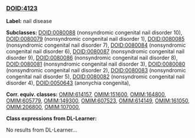 
### [DOID:4123](http://purl.obolibrary.org/obo/DOID_4123)
**Label:** nail disease

**Subclasses:** [DOID:0080088](http://purl.obolibrary.org/obo/DOID_0080088) (nonsyndromic congenital nail disorder 10), [DOID:0080079](http://purl.obolibrary.org/obo/DOID_0080079) (nonsyndromic congenital nail disorder 1), [DOID:0080085](http://purl.obolibrary.org/obo/DOID_0080085) (nonsyndromic congenital nail disorder 7), [DOID:0080084](http://purl.obolibrary.org/obo/DOID_0080084) (nonsyndromic congenital nail disorder 6), [DOID:0080087](http://purl.obolibrary.org/obo/DOID_0080087) (nonsyndromic congenital nail disorder 9), [DOID:0080086](http://purl.obolibrary.org/obo/DOID_0080086) (nonsyndromic congenital nail disorder 8), [DOID:0080081](http://purl.obolibrary.org/obo/DOID_0080081) (nonsyndromic congenital nail disorder 3), [DOID:0080080](http://purl.obolibrary.org/obo/DOID_0080080) (nonsyndromic congenital nail disorder 2), [DOID:0080083](http://purl.obolibrary.org/obo/DOID_0080083) (nonsyndromic congenital nail disorder 5), [DOID:0080082](http://purl.obolibrary.org/obo/DOID_0080082) (nonsyndromic congenital nail disorder 4), [DOID:0050643](http://purl.obolibrary.org/obo/DOID_0050643) (anonychia congenita), 

**Corr. equiv. classes:** [OMIM:614157](http://purl.obolibrary.org/obo/OMIM_614157), [OMIM:151600](http://purl.obolibrary.org/obo/OMIM_151600), [OMIM:164800](http://purl.obolibrary.org/obo/OMIM_164800), [OMIM:605779](http://purl.obolibrary.org/obo/OMIM_605779), [OMIM:149300](http://purl.obolibrary.org/obo/OMIM_149300), [OMIM:607523](http://purl.obolibrary.org/obo/OMIM_607523), [OMIM:614149](http://purl.obolibrary.org/obo/OMIM_614149), [OMIM:161050](http://purl.obolibrary.org/obo/OMIM_161050), [OMIM:206800](http://purl.obolibrary.org/obo/OMIM_206800), [OMIM:107000](http://purl.obolibrary.org/obo/OMIM_107000), 

**Class expressions from DL-Learner:**

No results from DL-Learner...



